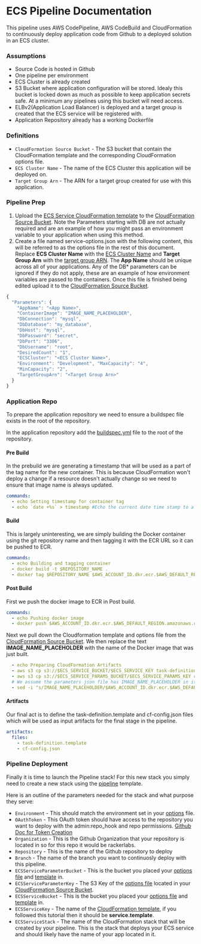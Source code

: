 ECS Pipeline Documentation
==========================
This pipeline uses AWS CodePipeline, AWS CodeBuild and CloudFormation
to continuously deploy application code from Github to a deployed solution
in an ECS cluster.

### Assumptions
- Source Code is hosted in Github
- One pipeline per environment
- ECS Cluster is already created
- S3 Bucket where application configuration will be stored. Idealy this bucket
  is locked down as much as possible to keep application secrets safe. At a minimum
  any pipelines using this bucket will need access.
- ELBv2(Application Load Balancer) is deployed and a target group is created that the
  ECS service will be registered with.
- Application Repository already has a working Dockerfile

### Definitions
- `CloudFormation Source Bucket` - The S3 bucket that contain the CloudFormation template
  and the corresponding CloudFormation options file.
- `ECS Cluster Name` - The name of the ECS Cluster this application will be deployed on.
- `Target Group Arn` - The ARN for a target group created for use with this application.

### Pipeline Prep

1) Upload the [ECS Service CloudFormation template](service.template) to the
[CloudFormation Source Bucket](#definitions). Note the Parameters starting with
DB are not actually required and are an example of how you might pass an environment
variable to your application when using this method.
2) Create a file named service-options.json with the following content, this will
be referred to as the options file in the rest of this document. Replace
__ECS Cluster Name__ with the [ECS Cluster Name](#definitions) and __Target Group Arn__
with the [target group ARN](#definitions). The __App Name__ should be unique across all of
your applications. Any of the DB\* parameters can be ignored if they do not apply, these
are an example of how environment variables are passed to the containers. Once this file
is finished being edited upload it to the [CloudFormation Source Bucket](#definitions).

```javascript
{
  "Parameters": {
    "AppName": "<App Name>",
    "ContainerImage": "IMAGE_NAME_PLACEHOLDER",
    "DbConnection": "mysql",
    "DbDatabase": "my_database",
    "DbHost": "mysql",
    "DbPassword": "secret",
    "DbPort": "3306",
    "DbUsername": "root",
    "DesiredCount": "1",
    "ECSCluster": "<ECS Cluster Name>",
    "Environment": "Development", "MaxCapacity": "4",
    "MinCapacity": "2",
    "TargetGroupArn": "<Target Group Arn>"
  }
}
```

### Application Repo
To prepare the application repository we need to ensure a buildspec file exists in the
root of the repository.

In the application repository add the [buildspec.yml](buildspec.yml) file to the root of the repository.

#### Pre Build
In the prebuild we are generating a timestamp that will be used as a part of the tag name
for the new container. This is because CloudFormation won't deploy a change if a resource
doesn't actually change so we need to ensure that image name is always updated.
```yaml
commands:
  - echo Setting timestamp for container tag
  - echo `date +%s` > timestamp #Echo the current date time stamp to a file so it can be read later
```

#### Build
This is largely uninteresting, we are simply building the Docker container using the git
repository name and then tagging it with the ECR URL so it can be pushed to ECR.

```yaml
commands:
  - echo Building and tagging container
  - docker build -t $REPOSITORY_NAME .
  - docker tag $REPOSITORY_NAME $AWS_ACCOUNT_ID.dkr.ecr.$AWS_DEFAULT_REGION.amazonaws.com/$REPOSITORY_NAME:$BRANCH-`cat ./timestamp`

```

#### Post Build
First we push the docker image to ECR in Post build.
```yaml
commands:
  - echo Pushing docker image
  - docker push $AWS_ACCOUNT_ID.dkr.ecr.$AWS_DEFAULT_REGION.amazonaws.com/$REPOSITORY_NAME:$BRANCH-`cat ./timestamp`
```

Next we pull down the Cloudformation template and options file from the [CloudFormation Source Bucket](#definitions).
We then replace the text __IMAGE_NAME_PLACEHOLDER__ with the name of the Docker image that was
just built.
```yaml
  - echo Preparing CloudFormation Artifacts
  - aws s3 cp s3://$ECS_SERVICE_BUCKET/$ECS_SERVICE_KEY task-definition.template
  - aws s3 cp s3://$ECS_SERVICE_PARAMS_BUCKET/$ECS_SERVICE_PARAMS_KEY cf-config.json
  # We assume the parameters json file has IMAGE_NAME_PLACEHOLDER in it, if not this will not work
  - sed -i "s/IMAGE_NAME_PLACEHOLDER/$AWS_ACCOUNT_ID.dkr.ecr.$AWS_DEFAULT_REGION.amazonaws.com\/$(cat ./repo_name):$BRANCH-$(cat ./timestamp)/g" ./cf-config.json
```

#### Artifacts
Our final act is to define the task-definition.template and cf-config.json files which will be
used as input artifacts for the final stage in the pipeline.

```yaml
artifacts:
  files:
    - task-definition.template
    - cf-config.json
```

### Pipeline Deployment
Finally it is time to launch the Pipeline stack! For this new stack you simply need to create
a new stack using the [pipeline](pipeline.yaml) template.

Here is an outline of the parameters needed for the stack and what purpose they serve:
- `Environment` - This should match the environment set in your [options](#pipeline_prep)
  file.
- `OAuthToken` - This OAuth token should have access to the repository you want to deploy
  with the admin:repo_hook and repo permissions. [Github Doc for Token Creation](https://help.github.com/articles/creating-a-personal-access-token-for-the-command-line/)
- `Organization` - This is the Github Organization that your repository is located in
  so for this repo it would be rackerlabs.
- `Repository` - This is the name of the Github repository to deploy
- `Branch` - The name of the branch you want to continuosly deploy with this pipeline.
- `ECSServiceParameterBucket` - This is the bucket you placed your [options file](#pipeline_prep)
  and [template](#pipeline_prep) in.
- `ECSServiceParameterKey` - The S3 Key of the [options file](#pipeline_prep) located in your
  [CloudFormation Source Bucket](#definitions).
- `ECSServiceBucket` - This is the bucket you placed your [options file](#pipeline_prep)
  and [template](#pipeline_prep) in.
- `ECSServiceKey` - The name of the [CloudFormation template](#pipeline_prep), if you followed
  this tutorial then it should be __service.template__.
- `ECSServiceStack` - The name of the CloudFormation stack that will be created by your pipeline.
  This is the stack that deploys your ECS service and should likely have the name of your
  app located in it.

